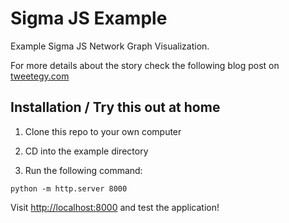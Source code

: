 # Sigma JS Example

Example Sigma JS Network Graph Visualization.

For more details about the story check the following blog post on [tweetegy.com](http://www.tweetegy.com/2014/07/network-data-visualization-graph-using-sigmajs/)

## Installation / Try this out at home

1. Clone this repo to your own computer

2. CD into the example directory

3. Run the following command:

 ```
python -m http.server 8000
 ```

Visit [http://localhost:8000](http://localhost:8000) and test the application!

